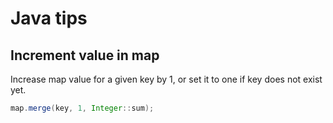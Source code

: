 # Java tips

## Increment value in map

Increase map value for a given key by 1, or set it to one if key does not exist yet.
```java
map.merge(key, 1, Integer::sum);
```
